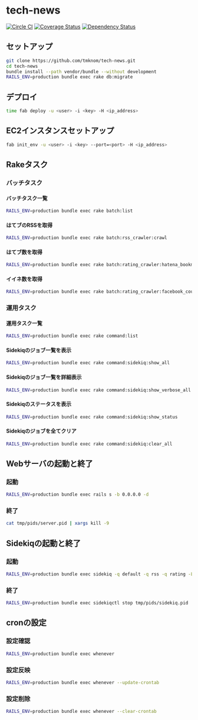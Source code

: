 # tech-news

[![Circle CI](https://circleci.com/gh/tmknom/tech-news.svg?style=svg)](https://circleci.com/gh/tmknom/tech-news)
[![Coverage Status](https://coveralls.io/repos/tmknom/tech-news/badge.svg?branch=feature%2Fsetting-circle-ci&service=github)](https://coveralls.io/github/tmknom/tech-news?branch=feature%2Fsetting-circle-ci)
[![Dependency Status](https://gemnasium.com/tmknom/tech-news.svg)](https://gemnasium.com/tmknom/tech-news)


## セットアップ

```bash
git clone https://github.com/tmknom/tech-news.git
cd tech-news
bundle install --path vendor/bundle --without development
RAILS_ENV=production bundle exec rake db:migrate
```

## デプロイ

```bash
time fab deploy -u <user> -i <key> -H <ip_address>
```

## EC2インスタンスセットアップ

```bash
fab init_env -u <user> -i <key> --port=<port> -H <ip_address>
```

## Rakeタスク

### バッチタスク

#### バッチタスク一覧

```bash
RAILS_ENV=production bundle exec rake batch:list
```

#### はてブのRSSを取得

```bash
RAILS_ENV=production bundle exec rake batch:rss_crawler:crawl
```

#### はてブ数を取得

```bash
RAILS_ENV=production bundle exec rake batch:rating_crawler:hatena_bookmark_count_crawl
```

#### イイネ数を取得

```bash
RAILS_ENV=production bundle exec rake batch:rating_crawler:facebook_count_crawl
```


### 運用タスク

#### 運用タスク一覧

```bash
RAILS_ENV=production bundle exec rake command:list
```

#### Sidekiqのジョブ一覧を表示

```bash
RAILS_ENV=production bundle exec rake command:sidekiq:show_all
```

#### Sidekiqのジョブ一覧を詳細表示

```bash
RAILS_ENV=production bundle exec rake command:sidekiq:show_verbose_all
```

#### Sidekiqのステータスを表示

```bash
RAILS_ENV=production bundle exec rake command:sidekiq:show_status
```

#### Sidekiqのジョブを全てクリア

```bash
RAILS_ENV=production bundle exec rake command:sidekiq:clear_all
```


## Webサーバの起動と終了

### 起動

```bash
RAILS_ENV=production bundle exec rails s -b 0.0.0.0 -d
```

### 終了

```bash
cat tmp/pids/server.pid | xargs kill -9
```


## Sidekiqの起動と終了

### 起動

```bash
RAILS_ENV=production bundle exec sidekiq -q default -q rss -q rating -L /var/log/app/sidekiq.log -P tmp/pids/sidekiq.pid -d
```

### 終了

```bash
RAILS_ENV=production bundle exec sidekiqctl stop tmp/pids/sidekiq.pid
```


## cronの設定

### 設定確認

```bash
RAILS_ENV=production bundle exec whenever
```

### 設定反映

```bash
RAILS_ENV=production bundle exec whenever --update-crontab
```

### 設定削除

```bash
RAILS_ENV=production bundle exec whenever --clear-crontab
```

